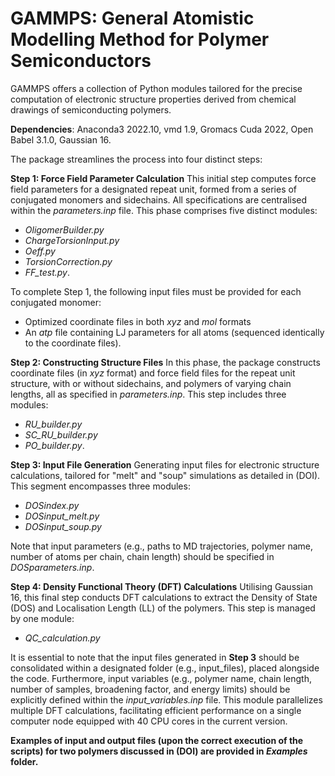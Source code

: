 # GAMMPS: General Atomistic Modelling Method for Polymer Semiconductors
GAMMPS offers a collection of Python modules tailored for the precise computation of electronic structure properties derived from chemical drawings of semiconducting polymers. 

**Dependencies**: Anaconda3 2022.10, vmd 1.9, Gromacs Cuda 2022, Open Babel 3.1.0, Gaussian 16.

The package streamlines the process into four distinct steps:

**Step 1: Force Field Parameter Calculation**
This initial step computes force field parameters for a designated repeat unit, formed from a series of conjugated monomers and sidechains. All specifications are centralised within the _parameters.inp_ file. This phase comprises five distinct modules:
* _OligomerBuilder.py_ 
* _ChargeTorsionInput.py_ 
* _Oeff.py_ 
* _TorsionCorrection.py_ 
* _FF_test.py_.
 
To complete Step 1, the following input files must be provided for each conjugated monomer:

* Optimized coordinate files in both _xyz_ and _mol_ formats
* An _atp_ file containing LJ parameters for all atoms (sequenced identically to the coordinate files).

**Step 2: Constructing Structure Files** 
In this phase, the package constructs coordinate files (in _xyz_ format) and force field files for the repeat unit structure, with or without sidechains, and polymers of varying chain lengths, all as specified in _parameters.inp_. This step includes three modules: 
* _RU_builder.py_
* _SC_RU_builder.py_
* _PO_builder.py_.

**Step 3: Input File Generation** 
Generating input files for electronic structure calculations, tailored for "melt" and "soup" simulations as detailed in (DOI). This segment encompasses three modules:
* _DOSindex.py_
* _DOSinput_melt.py_
* _DOSinput_soup.py_
  
Note that input parameters (e.g., paths to MD trajectories, polymer name, number of atoms per chain, chain length) should be specified in _DOSparameters.inp_.

**Step 4: Density Functional Theory (DFT) Calculations** 
Utilising Gaussian 16, this final step conducts DFT calculations to extract the Density of State (DOS) and Localisation Length (LL) of the polymers. This step is managed by one module:
* _QC_calculation.py_

It is essential to note that the input files generated in **Step 3** should be consolidated within a designated folder (e.g., input_files), placed alongside the code. Furthermore, input variables (e.g., polymer name, chain length, number of samples, broadening factor, and energy limits) should be explicitly defined within the _input_variables.inp_ file. This module parallelizes multiple DFT calculations, facilitating efficient performance on a single computer node equipped with 40 CPU cores in the current version. 

**Examples of input and output files (upon the correct execution of the scripts) for two polymers discussed in (DOI) are provided in _Examples_ folder.**
